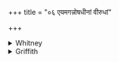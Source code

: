 +++
title = "०६ एयमगन्नोषधीनां वीरुधां"

+++

<details><summary>Whitney</summary>

### Translation
6. Hither hath come this mighty one (*vīryàvant*) of the herbs, of the  
plants; let the goat-horned *arāṭakī́*, the sharp-horned, push out.

### Notes
⌊Put a simple *avasāna*-mark in place of the number 5.⌋ *Arāṭakī* seems  
to be used here as specific name of the herb in question; but the comm.  
takes it as epithet, deriving it from *a-rā* 'non-giving' with a  
derivative from *aṭ* 'go,' and meaning *hiṅsakān uccāṭayati!* Ppp. adds  
two more pādas: *ape ’te ’to ‘psaraso gandharvā yatra vo gṛhāḥ.*
</details>

<details><summary>Griffith</summary>

Let Ajasringi penetrate, Ara4aki with sharpened horn.
</details>
